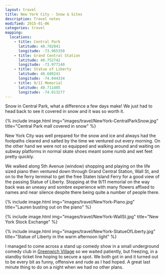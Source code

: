```yaml
---
layout: travel
title: New York City - Snow & Sites
description: Travel notes
modified: 2015-01-06
categories: travel
mapping:
  locations:
    - title: Central Park
      latitude: 40.782841
      longitude: -73.965350
    - title: Grand Central Station
      latitude: 40.752742
      longitude: -73.977140
    - title: Statue of Liberty
      latitude: 40.689241
      longitude: -74.044334
    - title: 9/11 Memorial
      latitude: 40.711485
      longitude: -74.013277
---
```


Snow in Central Park, what a difference a few days make! We just had to head back to see it covered in snow and it was so worth it.

{% include image.html img="images/travel/NewYork-CentralParkSnow.jpg" title="Central Park mall covered in snow" %}

New York City was well prepared for the snow and ice and always had the footpaths cleared and salted by the time we ventured out every morning. On the other hand we were not so equipped and walking around and waiting on subway platforms in normal skate shoes meant some numb and wet feet pretty quickly.

We walked along 5th Avenue (window) shopping and playing on the life sized piano then ventured down through Grand Central Station, Wall St, and on to the ferry terminal to get the free Staten Island Ferry for a good view of the passing Statue of Liberty. Stopping at the 9/11 memorial on the way back was an uneasy and sombre experience with many flowers affixed to names and near silence despite there being quite a number of people there.

{% include image.html img="images/travel/NewYork-Piano.jpg" title="Lauren busting out on the piano" %}

{% include image.html img="images/travel/NewYork-WallSt.jpg" title="New York Stock Exchange" %}

{% include image.html img="images/travel/NewYork-StatueOfLiberty.jpg" title="Statue of Liberty in the warm afternoon light" %}

I managed to come across a stand up comedy show in a small underground comedy club in [Greenwich Village](http://en.wikipedia.org/wiki/Greenwich_Village) so we waited patiently, but freezing, in a standby ticket line hoping to secure a spot. We both got in and it turned out to be every bit as funny, offensive and rude as I had hoped. A great last minute thing to do on a night when we had no other plans.